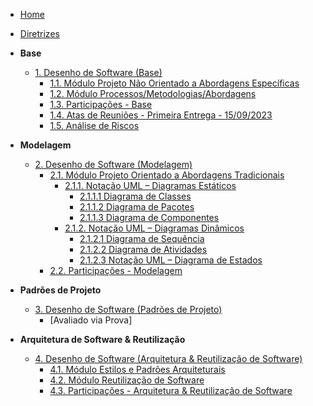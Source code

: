 <!-- docs/_sidebar.md -->

- [Home](README.md)
- [Diretrizes](Diretrizes/Diretrizes.md)

- **Base**
  - [1. Desenho de Software (Base)](Base/1.Base.md)
    - [1.1. Módulo Projeto Não Orientado a Abordagens Específicas](Base/1.1.AbordagemNaoEspecifica.md)
    - [1.2. Módulo Processos/Metodologias/Abordagens](Base/1.2.ProcessosMetodologiasAbordagens.md)
    - [1.3. Participações - Base](Base/1.3.ParticipacoesBase.md)
    - [1.4. Atas de Reuniões - Primeira Entrega - 15/09/2023](Base/1.4AtasPrimeiraEntrega.md)
    - [1.5. Análise de Riscos](Base/1.6.AnalisedeRiscos.md.md)

- **Modelagem**
  - [2. Desenho de Software (Modelagem)](Modelagem/2.Modelagem.md)
    - [2.1. Módulo Projeto Orientado a Abordagens Tradicionais](Modelagem/2.1.ModelagemTradicional.md)
      - [2.1.1. Notação UML – Diagramas Estáticos](Modelagem/2.1.1.UMLEstaticos.md)
        - [2.1.1.1 Diagrama de Classes](Modelagem/2.1.1.1.DiagramadeClasses.md)
        - [2.1.1.2 Diagrama de Pacotes](Modelagem/2.1.1.2.DiagramadePacotes.md)
        - [2.1.1.3 Diagrama de Componentes](Modelagem/2.1.1.3.DiagramaDeComponentes.md)
      - [2.1.2. Notação UML – Diagramas Dinâmicos](Modelagem/2.1.2.UMLDinamicos.md)
        - [2.1.2.1 Diagrama de Sequência](Modelagem/2.1.2.1.DiagramaDeSequencia.md)
        - [2.1.2.2 Diagrama de Atividades](Modelagem/2.1.2.2.DiagramaDeAtividades.md)
        - [2.1.2.3 Notação UML – Diagrama de Estados](Modelagem/2.1.2.3.DiagramaDeEstados.md)
    - [2.2. Participações - Modelagem](Modelagem/2.2.ParticipacoesModelagem.md)

- **Padrões de Projeto**
  - [3. Desenho de Software (Padrões de Projeto)](PadroesDeProjeto/3.PadroesDeProjeto.md)
    - [Avaliado via Prova]

- **Arquitetura de Software & Reutilização**
  - [4. Desenho de Software (Arquitetura & Reutilização de Software)](ArquiteturaReutilizacao/4.ArquiteturaReutilizacao.md)
    - [4.1. Módulo Estilos e Padrões Arquiteturais](ArquiteturaReutilizacao/4.1.PadroesArquiteturais.md)
    - [4.2. Módulo Reutilização de Software](ArquiteturaReutilizacao/4.2.ReutilizacaoDeSoftware.md)
    - [4.3. Participações - Arquitetura & Reutilização de Software](ArquiteturaReutilizacao/4.3.ParticipacoesArqReutilizacao.md)
